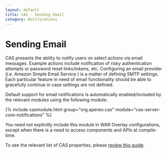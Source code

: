 ```yaml
---
layout: default
title: CAS - Sending Email
category: Notifications
---
```


# Sending Email

CAS presents the ability to notify users on select actions via email messages. Example actions include notification 
of risky authentication attempts or password reset links/tokens, etc. Configuring an email provider (i.e. Amazon Simple Email Service )
is a matter of defining SMTP settings. Each particular feature in need of email functionality should be able to 
gracefully continue in case settings are not defined. 

Default support for email notifications is automatically enabled/included by the relevant modules using the following module:

{% include casmodule.html group="org.apereo.cas" module="cas-server-core-notifications" %}

You need not explicitly include this module in WAR Overlay configurations, except when there is a need to access components and APIs at compile-time. 

To see the relevant list of CAS properties, please [review this guide](../configuration/Configuration-Properties.html#email-submissions).
